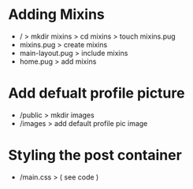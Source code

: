 # Adding Mixins

- / > mkdir mixins > cd mixins > touch mixins.pug
- mixins.pug > create mixins
- main-layout.pug > include mixins
- home.pug > add mixins

# Add defualt profile picture

- /public > mkdir images
- /images > add default profile pic image

# Styling the post container

- /main.css > ( see code )
